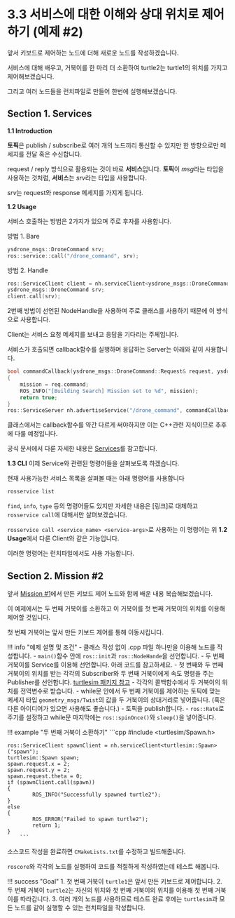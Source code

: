 # 3.3 서비스에 대한 이해와 상대 위치로 제어하기 (예제 #2)

앞서 키보드로 제어하는 노드에 더해 새로운 노드를 작성하겠습니다.

서비스에 대해 배우고, 거북이를 한 마리 더 소환하여 turtle2는 turtle1의 위치를 가지고 제어해보겠습니다.

그리고 여러 노드들을 런치파일로 만들어 한번에 실행해보겠습니다.

## Section 1. Services

**1.1 Introduction**

**토픽**은 publish / subscribe로 여러 개의 노드끼리 통신할 수 있지만 한 방향으로만 메세지를 전달 혹은 수신합니다.

request / reply 방식으로 활용되는 것이 바로 **서비스**입니다. **토픽**이 *msg*라는 타입을 사용하는 것처럼, **서비스**는 *srv*라는 타입을 사용합니다.

*srv*는 request와 response 메세지를 가지게 됩니다.

**1.2 Usage**

서비스 호출하는 방법은 2가지가 있으며 주로 후자를 사용합니다.

방법 1. Bare
```cpp
ysdrone_msgs::DroneCommand srv;
ros::service::call("/drone_command", srv);
```

방법 2. Handle
```cpp
ros::ServiceClient client = nh.serviceClient<ysdrone_msgs::DroneCommand>("/drone_command");
ysdrone_msgs::DroneCommand srv;
client.call(srv);
```
2번째 방법이 선언된 NodeHandle을 사용하며 주로 클래스를 사용하기 때문에 이 방식으로 사용합니다.

Client는 서비스 요청 메세지를 보내고 응답을 기다리는 주체입니다.

서비스가 호출되면 callback함수를 실행하며 응답하는 Server는 아래와 같이 사용합니다.
```cpp
bool commandCallback(ysdrone_msgs::DroneCommand::Request& request, ysdrone_msgs::DroneCommand::Response& response)
{
    mission = req.command;
    ROS_INFO("[Building Search] Mission set to %d", mission);
    return true;	
}
ros::ServiceServer nh.advertiseService("/drone_command", commandCallback);
```

클래스에서는 callback함수를 약간 다르게 써야하지만 이는 C++관련 지식이므로 추후에 다룰 예정입니다.

공식 문서에서 다룬 자세한 내용은 [Services](http://wiki.ros.org/Services)를 참고합니다.

**1.3 CLI**
이제 Service와 관련된 명령어들을 살펴보도록 하겠습니다.

현재 사용가능한 서비스 목록을 살펴볼 때는 아래 명령어를 사용합니다
```bash
rosservice list
```

`find`, `info`, `type` 등의 명령어들도 있지만 자세한 내용은 [링크]로 대체하고 `rosservice call`에 대해서만 살펴보겠습니다.

`rosservice call <service_name> <service-args>`로 사용하는 이 명령어는 위 **1.2 Usage**에서 다룬 Client와 같은 기능입니다.

이러한 명령어는 런치파일에서도 사용 가능합니다.

## Section 2. Mission #2

앞서 [Mission #1](https://yonseidrone.github.io/ros-tutorials/03_turtlesim/2_turtlesim_writeteleop/#section-2-mission-1)에서 만든 키보드 제어 노드와 함께 배운 내용 복습해보겠습니다.

이 예제에서는 두 번째 거북이를 소환하고 이 거북이를 첫 번째 거북이의 위치를 이용해 제어할 것입니다.

첫 번째 거북이는 앞서 만든 키보드 제어를 통해 이동시킵니다.

!!! info "예제 설명 및 조건"
	- 클래스 작성 없이 .cpp 파일 하나만을 이용해 노드를 작성합니다.
	- `main()`함수 안에 `ros::init`과 `ros::NodeHande`을 선언합니다.
	- 두 번째 거북이를 Service를 이용해 선언합니다. 아래 코드를 참고하세요.
	- 첫 번째와 두 번째 거북이의 위치를 받는 각각의 Subscriber와 두 번째 거북이에게 속도 명령을 주는 Publisher를 선언합니다. [turtlesim 패키지 참고](http://wiki.ros.org/turtlesim)
	- 각각의 콜백함수에서 두 거북이의 위치를 전역변수로 받습니다.
	- while문 안에서 두 번째 거북이를 제어하는 토픽에 맞는 메세지 타입 `geometry_msgs/Twist`의 값을 두 거북이의 상대거리로 넣어줍니다. (혹은 다른 아이디어가 있으면 사용해도 좋습니다.)
	- 토픽을 publish합니다.
	- `ros::Rate`로 주기를 설정하고 while문 마지막에는 `ros::spinOnce()`와 `sleep()`을 넣어줍니다.

!!! example "두 번째 거북이 소환하기"
	```cpp
	#include <turtlesim/Spawn.h>

	ros::ServiceClient spawnClient = nh.serviceClient<turtlesim::Spawn>("spawn");
	turtlesim::Spawn spawn;
	spawn.request.x = 2;
	spawn.request.y = 2;
	spawn.request.theta = 0;
	if (spawnClient.call(spawn))
	{
			ROS_INFO("Successfully spawned turtle2");
	}
	else
	{
			ROS_ERROR("Failed to spawn turtle2");
			return 1;
	}
		```

소스코드 작성을 완료하면 `CMakeLists.txt`를 수정하고 빌드해줍니다.

`roscore`와 각각의 노드를 실행하여 코드를 적절하게 작성하였는데 테스트 해봅니다.

!!! success "Goal"
	1. 첫 번째 거북이 `turtle1`은 앞서 만든 키보드로 제어합니다.
	2. 두 번째 거북이 `turtle2`는 자신의 위치와 첫 번째 거북이의 위치를 이용해 첫 번째 거북이를 따라갑니다.
	3. 여러 개의 노드를 사용하므로 테스트 완료 후에는 `turtlesim`과 모든 노드를 같이 실행할 수 있는 런치파일을 작성합니다.